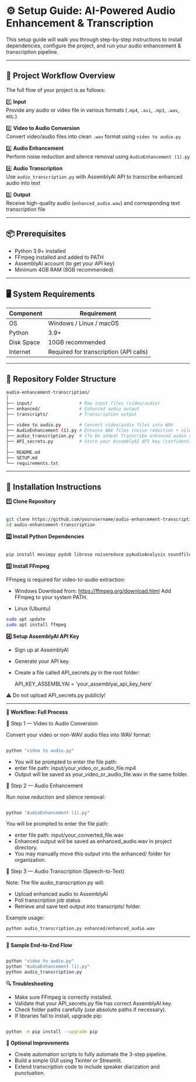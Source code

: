 # ⚙️ Setup Guide: AI-Powered Audio Enhancement & Transcription

This setup guide will walk you through step-by-step instructions to install dependencies, configure the project, and run your audio enhancement & transcription pipeline.

---

## 🚀 Project Workflow Overview

The full flow of your project is as follows:

1️⃣ **Input**  
Provide any audio or video file in various formats (`.mp4`, `.avi`, `.mp3`, `.wav`, etc.)

2️⃣ **Video to Audio Conversion**  
Convert video/audio files into clean `.wav` format using `video to audio.py`

3️⃣ **Audio Enhancement**  
Perform noise reduction and silence removal using `AudioEnhancement (1).py`

4️⃣ **Audio Transcription**  
Use `audio_transcription.py`  with AssemblyAI API to transcribe enhanced audio into text

5️⃣ **Output**  
Receive high-quality audio (`enhanced_audio.wav`) and corresponding text transcription file

---

## 📦 Prerequisites

- Python 3.9+ installed  
- FFmpeg installed and added to PATH  
- AssemblyAI account (to get your API key)  
- Minimum 4GB RAM (8GB recommended)

---

## 🖥️ System Requirements

| Component | Requirement |
|-----------|--------------|
| OS | Windows / Linux / macOS |
| Python | 3.9+ |
| Disk Space | 10GB recommended |
| Internet | Required for transcription (API calls) |

---

## 📁 Repository Folder Structure

```bash
audio-enhancement-transcription/
│
├── input/                  # Raw input files (video/audio)
├── enhanced/               # Enhanced audio output
├── transcripts/            # Transcription output
│
├── video to audio.py       # Convert video/audio files into WAV
├── AudioEnhancement (1).py # Enhance WAV files (noise reduction + silence removal)
├── audio_transcription.py  # (To be added) Transcribe enhanced audio via AssemblyAI
├── API_secrets.py          # Store your AssemblyAI API key (confidential)
│
├── README.md
├── SETUP.md
└── requirements.txt
```

---

## 🧩 Installation Instructions

**1️⃣ Clone Repository**

```bash

git clone https://github.com/yourusername/audio-enhancement-transcription.git
cd audio-enhancement-transcription
```

**2️⃣  Install Python Dependencies**

```bash

pip install moviepy pydub librosa noisereduce pyAudioAnalysis soundfile scipy numpy requests
```

**3️⃣ Install FFmpeg**

FFmpeg is required for video-to-audio extraction:

- Windows
 Download from: https://ffmpeg.org/download.html
 Add FFmpeg to your system PATH.

- Linux (Ubuntu)
```bash
sudo apt update
sudo apt install ffmpeg
```

**4️⃣ Setup AssemblyAI API Key**

- Sign up at AssemblyAI
- Generate your API key.
- Create a file called API_secrets.py in the root folder:

  API_KEY_ASSEMBLYAI = 'your_assemblyai_api_key_here'

⚠️ Do not upload API_secrets.py publicly!

---

**🔄 Workflow: Full Process**


🔸 Step 1 — Video to Audio Conversion

Convert your video or non-WAV audio files into WAV format:

```bash

python "video to audio.py"
```

- You will be prompted to enter the file path:
- enter file path: input/your_video_or_audio_file.mp4
- Output will be saved as your_video_or_audio_file.wav in the same folder.
  

🔸 Step 2 — Audio Enhancement

Run noise reduction and silence removal:

```bash

python "AudioEnhancement (1).py"
```

You will be prompted to enter the file path:
- enter file path: input/your_converted_file.wav
- Enhanced output will be saved as enhanced_audio.wav in project directory.
- You may manually move this output into the enhanced/ folder for organization.
  

🔸 Step 3 — Audio Transcription (Speech-to-Text)

Note: The file audio_transcription.py will:

- Upload enhanced audio to AssemblyAI
- Poll transcription job status
- Retrieve and save text output into transcripts/ folder.

Example usage:

```bash
python audio_transcription.py enhanced/enhanced_audio.wav
```

---

**🎯 Sample End-to-End Flow**

```bash

python "video to audio.py"
python "AudioEnhancement (1).py"
python audio_transcription.py
```

**🔍 Troubleshooting**

- Make sure FFmpeg is correctly installed.
- Validate that your API_secrets.py file has correct AssemblyAI key.
- Check folder paths carefully (use absolute paths if necessary).
- If libraries fail to install, upgrade pip:

```bash

python -m pip install --upgrade pip
```

**🚀 Optional Improvements**

- Create automation scripts to fully automate the 3-step pipeline.
- Build a simple GUI using Tkinter or Streamlit.
- Extend transcription code to include speaker diarization and punctuation.




